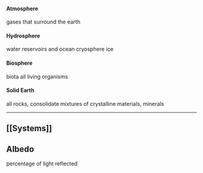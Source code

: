 #### Atmosphere
gases that surround the earth

#### Hydrosphere
water reservoirs and ocean
cryosphere
ice

#### Biosphere
biota
all living organisms

#### Solid Earth
all rocks, consolidate mixtures of crystalline materials, minerals

---
## [[Systems]]

## Albedo
percentage of light reflected
